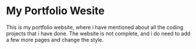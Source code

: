 # My Portfolio Wesite

This is my portfolio website, where i have mentioned about all the coding projects that i have done. The website is not complete, and i do need to     add a few more pages and change the style.
